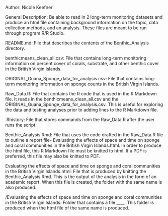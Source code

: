 Author: Nicole Keefner

General Description: Be able to read in 2 long-term monitoring datasets and produce an html file containing background information on the topic, data collection methods, and an analysis. These files are meant to be run through program R/R Studio.

README.md: File that describes the contents of the Benthic_Analysis directory.

benthicmeans_clean_all.csv: File that contains long-term monitoring information on percent cover of corals, substrate, and other benthic cover in the British Virgin Islands.

ORIGINAL_Guana_Sponge_data_for_analysis.csv: File that contains long-term monitoring information on sponge counts in the British Virgin Islands.

Raw_Data.R: File that contains the R code that is used in the R Markdown file. It reads in the benthicmeans_clean_all.csv and the ORIGINAL_Guana_Sponge_data_for_analysis.csv. This is useful for exploring the data and testing analyses prior to adding lines to the R Markdown file.

.Rhistory: File that stores commands from the Raw_Data.R after the user runs the script.

Benthic_Analysis.Rmd: File that uses the code drafted in the Raw_Data.R file to outline a report file- Evaluating the effects of space and time on sponge and coral communities in the British Virgin Islands.html. In order to produce the html file, this R Markdown file must be knitted to html. If a PDF is preferred, this file may also be knitted to PDF.

Evaluating the effects of space and time on sponge and coral communities in the British Virgin Islands.html: File that is produced by knitting the Benthic_Analysis.Rmd. This is the output of the analysis in the form of an academic report. When this file is created, the folder with the same name is also produced.

/Evaluating the effects of space and time on sponge and coral communities in the British Virgin Islands: Folder that contains a file ____. This folder is produced when the html file of the same name is produced.
